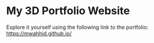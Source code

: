 # My 3D Portfolio Website

Explore it yourself using the following link to the portfolio: https://mwahhid.github.io/
